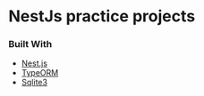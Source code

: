 # NestJs practice projects

### Built With

* [Nest.js](https://nestjs.com/)
* [TypeORM](https://typeorm.io/)
* [Sqlite3](https://www.sqlite.org/index.html)
